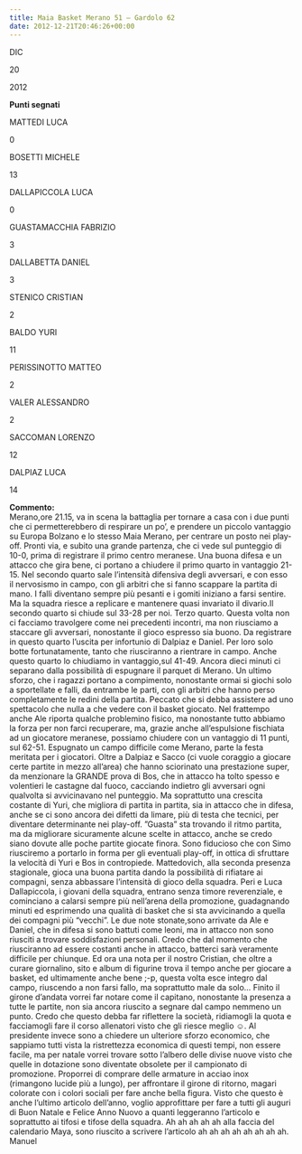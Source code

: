 ```yaml
---
title: Maia Basket Merano 51 – Gardolo 62
date: 2012-12-21T20:46:26+00:00
---
```

DIC

20

2012

**Punti segnati**

MATTEDI LUCA

0

BOSETTI MICHELE

13

DALLAPICCOLA LUCA

0

GUASTAMACCHIA FABRIZIO

3

DALLABETTA DANIEL

3

STENICO CRISTIAN

2

BALDO YURI

11

PERISSINOTTO MATTEO

2

VALER ALESSANDRO

2

SACCOMAN LORENZO

12

DALPIAZ LUCA

14

**Commento:**  
Merano,ore 21.15, va in scena la battaglia per tornare a casa con i due punti che ci permetterebbero di respirare un po’, e prendere un piccolo vantaggio su Europa Bolzano e lo stesso Maia Merano, per centrare un posto nei play-off. Pronti via, e subito una grande partenza, che ci vede sul punteggio di 10-0, prima di registrare il primo centro meranese. Una buona difesa e un attacco che gira bene, ci portano a chiudere il primo quarto in vantaggio 21-15. Nel secondo quarto sale l’intensità difensiva degli avversari, e con esso il nervosismo in campo, con gli arbitri che si fanno scappare la partita di mano. I falli diventano sempre più pesanti e i gomiti iniziano a farsi sentire. Ma la squadra riesce a replicare e mantenere quasi invariato il divario.Il secondo quarto si chiude sul 33-28 per noi. Terzo quarto. Questa volta non ci facciamo travolgere come nei precedenti incontri, ma non riusciamo a staccare gli avversari, nonostante il gioco espresso sia buono. Da registrare in questo quarto l’uscita per infortunio di Dalpiaz e Daniel. Per loro solo botte fortunatamente, tanto che riusciranno a rientrare in campo. Anche questo quarto lo chiudiamo in vantaggio,sul 41-49. Ancora dieci minuti ci separano dalla possibilità di espugnare il parquet di Merano. Un ultimo sforzo, che i ragazzi portano a compimento, nonostante ormai si giochi solo a sportellate e falli, da entrambe le parti, con gli arbitri che hanno perso completamente le redini della partita. Peccato che si debba assistere ad uno spettacolo che nulla a che vedere con il basket giocato. Nel frattempo anche Ale riporta qualche problemino fisico, ma nonostante tutto abbiamo la forza per non farci recuperare, ma, grazie anche all’espulsione fischiata ad un giocatore meranese, possiamo chiudere con un vantaggio di 11 punti, sul 62-51. Espugnato un campo difficile come Merano, parte la festa meritata per i giocatori. Oltre a Dalpiaz e Sacco (ci vuole coraggio a giocare certe partite in mezzo all’area) che hanno sciorinato una prestazione super, da menzionare la GRANDE prova di Bos, che in attacco ha tolto spesso e volentieri le castagne dal fuoco, cacciando indietro gli avversari ogni qualvolta si avvicinavano nel punteggio. Ma soprattutto una crescita costante di Yuri, che migliora di partita in partita, sia in attacco che in difesa, anche se ci sono ancora dei difetti da limare, più di testa che tecnici, per diventare determinante nei play-off. ”Guasta” sta trovando il ritmo partita, ma da migliorare sicuramente alcune scelte in attacco, anche se credo siano dovute alle poche partite giocate finora. Sono fiducioso che con Simo riusciremo a portarlo in forma per gli eventuali play-off, in ottica di sfruttare la velocità di Yuri e Bos in contropiede. Mattedovich, alla seconda presenza stagionale, gioca una buona partita dando la possibilità di rifiatare ai compagni, senza abbassare l’intensità di gioco della squadra. Peri e Luca Dallapiccola, i giovani della squadra, entrano senza timore reverenziale, e cominciano a calarsi sempre più nell’arena della promozione, guadagnando minuti ed esprimendo una qualità di basket che si sta avvicinando a quella dei compagni più “vecchi”. Le due note stonate,sono arrivate da Ale e Daniel, che in difesa si sono battuti come leoni, ma in attacco non sono riusciti a trovare soddisfazioni personali. Credo che dal momento che riusciranno ad essere costanti anche in attacco, batterci sarà veramente difficile per chiunque. Ed ora una nota per il nostro Cristian, che oltre a curare giornalino, sito e album di figurine trova il tempo anche per giocare a basket, ed ultimamente anche bene ;-p, questa volta esce integro dal campo, riuscendo a non farsi fallo, ma soprattutto male da solo… Finito il girone d’andata vorrei far notare come il capitano, nonostante la presenza a tutte le partite, non sia ancora riuscito a segnare dal campo nemmeno un punto. Credo che questo debba far riflettere la società, ridiamogli la quota e facciamogli fare il corso allenatori visto che gli riesce meglio ☺. Al presidente invece sono a chiedere un ulteriore sforzo economico, che sappiamo tutti vista la ristrettezza economica di questi tempi, non essere facile, ma per natale vorrei trovare sotto l’albero delle divise nuove visto che quelle in dotazione sono diventate obsolete per il campionato di promozione. Proporrei di comprare delle armature in acciao inox (rimangono lucide più a lungo), per affrontare il girone di ritorno, magari colorate con i colori sociali per fare anche bella figura. Visto che questo è anche l’ultimo articolo dell’anno, voglio approfittare per fare a tutti gli auguri di Buon Natale e Felice Anno Nuovo a quanti leggeranno l’articolo e soprattutto ai tifosi e tifose della squadra. Ah ah ah ah ah alla faccia del calendario Maya, sono riuscito a scrivere l’articolo ah ah ah ah ah ah ah ah. Manuel